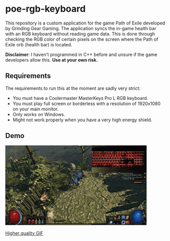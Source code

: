 # poe-rgb-keyboard
This repository is a custom application for the game Path of Exile developed by Grinding Gear Gaming.
The application syncs the in-game health bar with an RGB keyboard without reading game data.
This is done through checking the RGB color of certain pixels on the screen where the Path of Exile orb (health bar) is located.


**Disclaimer**: I haven't programmed in C++ before and unsure if the game developers allow this. **Use at your own risk.**

## Requirements 
The requirements to run this at the moment are sadly very strict:

- You must have a Coolermaster MasterKeys Pro L RGB keyboard.
- You must play full screen or borderless with a resolution of 1920x1080 on your main monitor.
- Only works on Windows.
- Might not work properly when you have a very high energy shield. 

## Demo
![Demo](demo.gif)

[Higher quality GIF](https://gfycat.com/impossibleuniqueatlasmoth)
